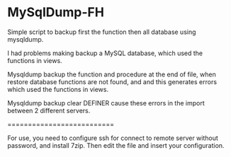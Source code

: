 MySqlDump-FH
==========================

Simple script to backup first the function then all database using mysqldump. 

I had problems making backup a MySQL database, which used the functions in views. 

Mysqldump backup the function and procedure at the end of file, when restore database functions are not found, and and this generates errors which used the functions in views. 

Mysqldump backup clear DEFINER cause these errors in the import between 2 different servers.

==========================

For use, you need to configure ssh for connect to remote server without password, and install 7zip. Then edit the file and insert your configuration.

